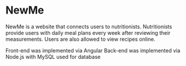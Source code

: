 # NewMe

NewMe is a website that connects users to nutritionists. Nutritionists provide users with daily meal plans every week after reviewing their measurements. Users are also allowed to view recipes online.


Front-end was implemented via Angular 
Back-end was implemented via Node.js with MySQL used for database
